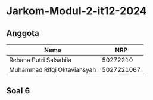# Jarkom-Modul-2-it12-2024

## Anggota
| Nama    | NRP     | 
| ------- | ------- | 
| Rehana Putri Salsabila     | 50272210     | 
| Muhammad Rifqi Oktaviansyah     | 5027221067     | 

## Soal 6
